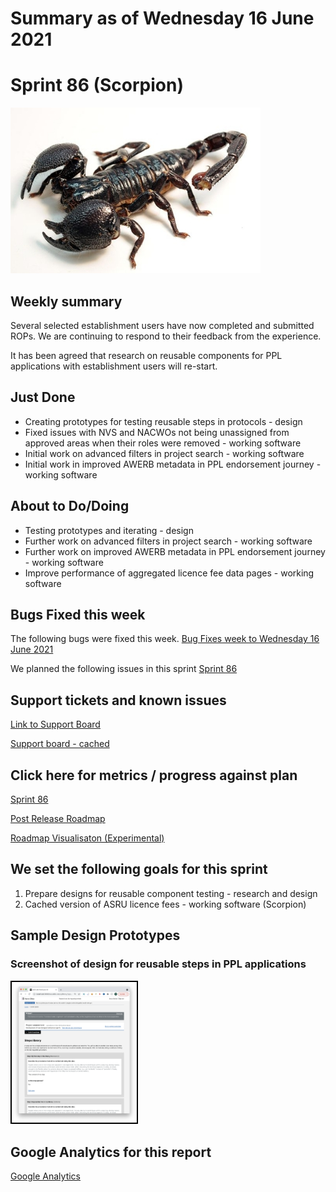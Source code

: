 # Summary as of Wednesday 16 June 2021 

# Sprint 86 (Scorpion)

![Emperor Scorpion](graphs/emperor_scorpion.jpg)

## Weekly summary
Several selected establishment users have now completed and submitted ROPs. We are continuing to respond to their feedback from the experience. 

It has been agreed that research on reusable components for PPL applications with establishment users will re-start. 

## Just Done
* Creating prototypes for testing reusable steps in protocols  - design
* Fixed issues with NVS and NACWOs not being unassigned from approved areas when their roles were removed - working software
* Initial work on advanced filters in project search - working software
* Initial work in improved AWERB metadata in PPL endorsement journey - working software

## About to Do/Doing
* Testing prototypes and iterating - design
* Further work on advanced filters in project search - working software
* Further work on improved AWERB metadata in PPL endorsement journey - working software
* Improve performance of aggregated licence fee data pages - working software

## Bugs Fixed this week
The following bugs were fixed this week.
[Bug Fixes week to Wednesday 16 June 2021](graphs/bugs16062021.png)

We planned the following issues in this sprint 
[Sprint 86](graphs/sprint16062021.png)

## Support tickets and known issues
[Link to Support Board](https://collaboration.homeoffice.gov.uk/jira/secure/RapidBoard.jspa?rapidView=1717&selectedIssue=ASSB-253)

[Support board - cached](graphs/supportBoard16062021.png)

## Click here for metrics / progress against plan
[Sprint 86](graphs/progress16062021.png)

[Post Release Roadmap](graphs/roadmap16062021.png)

[Roadmap Visualisaton (Experimental) ](roadmapVisualisation16062021.md)

## We set the following goals for this sprint
1. Prepare designs for reusable component testing - research and design 
2. Cached version of ASRU licence fees - working software (Scorpion)


## Sample Design Prototypes
### Screenshot of design for reusable steps in PPL applications
<a href="graphs/proto1_16062021.png"><img src="graphs/proto1_16062021.png" alt="HTML5 Icon" width="200" style="border:2px solid black"></a>
<br>


## Google Analytics for this report
[Google Analytics](graphs/GA16062021.png)

